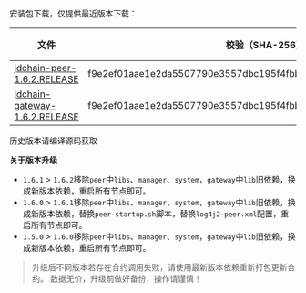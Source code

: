 安装包下载，仅提供最近版本下载：

|  文件   | 校验（SHA-256）  | 更新时间 | 文件大小 |
|  ----  | ----  | ----  | ----  |
| [jdchain-peer-1.6.2.RELEASE](https://jdchain.s3.cn-north-1.jdcloud-oss.com/jdchain-peer-1.6.2.RELEASE.zip)  | f9e2ef01aae1e2da5507790e3557dbc195f4fbb4734008af3d576d8d5b6b570b | 2021/01/12  | 43.57M  |
| [jdchain-gateway-1.6.2.RELEASE](https://jdchain.s3.cn-north-1.jdcloud-oss.com/jdchain-gateway-1.6.2.RELEASE.zip)  | f9e2ef01aae1e2da5507790e3557dbc195f4fbb4734008af3d576d8d5b6b570b | 2021/01/12  | 63.30M  |

历史版本请编译源码获取

**关于版本升级**

- `1.6.1` > `1.6.2`移除`peer`中`libs`、`manager`、`system`，`gateway`中`lib`旧依赖，换成新版本依赖，重启所有节点即可。
- `1.6.0` > `1.6.1`移除`peer`中`libs`、`manager`、`system`，`gateway`中`lib`旧依赖，换成新版本依赖，替换`peer-startup.sh`脚本，替换`log4j2-peer.xml`配置，重启所有节点即可。
- `1.5.0` > `1.6.0`移除`peer`中`libs`、`manager`、`system`，`gateway`中`lib`旧依赖，换成新版本依赖，重启所有节点即可。

> 升级后不同版本若存在合约调用失败，请使用最新版本依赖重新打包更新合约。
> 数据无价，升级前做好备份，操作请谨慎！
